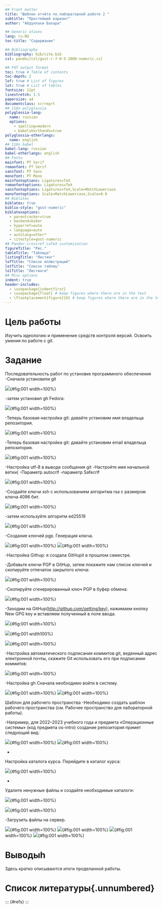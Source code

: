 ```yaml
---
## Front matter
title: "Шаблон отчёта по лабораторной работе 2 "
subtitle: "Простейший вариант"
author: "Абдуллахи Бахара"

## Generic otions
lang: ru-RU
toc-title: "Содержание"

## Bibliography
bibliography: bib/cite.bib
csl: pandoc/csl/gost-r-7-0-5-2008-numeric.csl

## Pdf output format
toc: true # Table of contents
toc-depth: 2
lof: true # List of figures
lot: true # List of tables
fontsize: 12pt
linestretch: 1.5
papersize: a4
documentclass: scrreprt
## I18n polyglossia
polyglossia-lang:
  name: russian
  options:
	- spelling=modern
	- babelshorthands=true
polyglossia-otherlangs:
  name: english
## I18n babel
babel-lang: russian
babel-otherlangs: english
## Fonts
mainfont: PT Serif
romanfont: PT Serif
sansfont: PT Sans
monofont: PT Mono
mainfontoptions: Ligatures=TeX
romanfontoptions: Ligatures=TeX
sansfontoptions: Ligatures=TeX,Scale=MatchLowercase
monofontoptions: Scale=MatchLowercase,Scale=0.9
## Biblatex
biblatex: true
biblio-style: "gost-numeric"
biblatexoptions:
  - parentracker=true
  - backend=biber
  - hyperref=auto
  - language=auto
  - autolang=other*
  - citestyle=gost-numeric
## Pandoc-crossref LaTeX customization
figureTitle: "Рис."
tableTitle: "Таблица"
listingTitle: "Листинг"
lofTitle: "Список иллюстраций"
lotTitle: "Список таблиц"
lolTitle: "Листинги"
## Misc options
indent: true
header-includes:
  - \usepackage{indentfirst}
  - \usepackage{float} # keep figures where there are in the text
  - \floatplacement{figure}{H} # keep figures where there are in the text
---
```


# Цель работы
Изучить идеологию и применение средств контроля версий.
Освоить умения по работе с git.

# Задание
Последовательность работ по установке программного обеспечения
-Сначала установили git

![](image/1.jpg){#fig:001 width=100%}

-затем установил gh Fedora:

![](image/2,1.jpg){#fig:001 width=100%}

-Теперь базовая настройка git: давайте установим имя владельца репозитория.

![](image/3.jpg){#fig:001 width=100%}

-Теперь базовая настройка git: давайте установим email владельца репозитория.

![](image/4.jpg){#fig:001 width=100%}

-Настройка utf-8 в выводе сообщения git
-Настройте имя начальной ветки( 
-Параметр аutocrlf
-параметр Safecrlf

![](image/5.jpg){#fig:001 width=100%}

-Создайте ключи ssh с использованием алгоритма rsa с размером ключа 4096 бит.

![](image/6.jpg){#fig:001 width=100%}

-затем используйте алгоритм ed25519

![](image/7.jpg){#fig:001 width=100%}

-Создание ключей pgp. Генерация ключа.

![](image/8.jpg){#fig:001 width=100%}
![](image/8,1.jpg){#fig:001 width=100%}

-Настройка Githup: я создала GitHupit в прошлом семестре.

-Добавьте ключи PGP в GitHup, затем покажите нам список ключей и скопируйте отпечаток закрытого ключа:

![](image/9.jpg){#fig:001 width=100%}

-Скопируйте сгенерированный ключ PGP в буфер обмена:

![](image/10.jpg){#fig:001 width=100%}

-Заходим на GitHup(http://githup.com/setting/key), нажимаем кнопку New GPG key и вставляем полученный в поле ввода.

![](image/0,0.jpg){#fig:001 width=100%}

![](image/11.jpg){#fig:001 width100%}

![](image/12.jpg){#fig:001 width=100%}

-Настройка автоматического подписания коммитов git, веденный адрес электронной почты, скажите Git использовать его при подписании коммитов:

![](image/13.jpg){#fig:001 width=100%}

-Настройка gh Сначала необходимо войти в систему.

![](image/14.jpg){#fig:001 width=100%}
![](image/15.jpg){#fig:001 width=100%}

Шаблон для рабочего пространства
-Необходимо создать шаблон рабочего пространства (см. Рабочее пространство для лабораторной работы).

-Например, для 2022–2023 учебного года и предмета «Операционные системы» (код предмета os-intro) создание репозитория примет следующий вид:

![](image/16.jpg){#fig:001 width=100%}
![](image/17.jpg){#fig:001 width=100%}

-
Настройка каталога курса. Перейдите в каталог курса:

![](image/18.jpg){#fig:001 width=100%}

-
Удалите ненужные файлы и создайте необходимые каталоги:

![](image/19.jpg){#fig:001 width=100%}

![](image/20.jpg){#fig:001 width=100%}

-Загрузить файлы на сервер.

![](image/21.jpg){#fig:001 width=100%}
![](image/22.jpg){#fig:001 width=100%}
![](image/23.jpg){#fig:001 width=100%}
![](image/24.jpg){#fig:001 width=100%}


# Выводыh

Здесь кратко описываются итоги проделанной работы.

# Список литературы{.unnumbered}

::: {#refs}
:::
